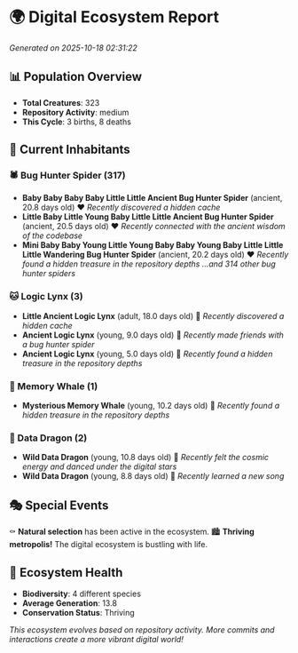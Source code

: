 # 🌍 Digital Ecosystem Report
*Generated on 2025-10-18 02:31:22*

## 📊 Population Overview
- **Total Creatures**: 323
- **Repository Activity**: medium
- **This Cycle**: 3 births, 8 deaths

## 👥 Current Inhabitants

### 🕷️ Bug Hunter Spider (317)
- **Baby Baby Baby Baby Little Little Ancient Bug Hunter Spider** (ancient, 20.8 days old) ❤️
  *Recently discovered a hidden cache*
- **Little Baby Little Young Baby Little Little Ancient Bug Hunter Spider** (ancient, 20.5 days old) ❤️
  *Recently connected with the ancient wisdom of the codebase*
- **Mini Baby Baby Young Little Young Baby Baby Young Baby Little Little Little Wandering Bug Hunter Spider** (ancient, 20.2 days old) ❤️
  *Recently found a hidden treasure in the repository depths*
  *...and 314 other bug hunter spiders*

### 🐱 Logic Lynx (3)
- **Little Ancient Logic Lynx** (adult, 18.0 days old) 💛
  *Recently discovered a hidden cache*
- **Ancient Logic Lynx** (young, 9.0 days old) 💚
  *Recently made friends with a bug hunter spider*
- **Ancient Logic Lynx** (young, 5.0 days old) 💚
  *Recently found a hidden treasure in the repository depths*

### 🐋 Memory Whale (1)
- **Mysterious Memory Whale** (young, 10.2 days old) 💚
  *Recently found a hidden treasure in the repository depths*

### 🐉 Data Dragon (2)
- **Wild Data Dragon** (young, 10.8 days old) 💚
  *Recently felt the cosmic energy and danced under the digital stars*
- **Wild Data Dragon** (young, 8.8 days old) 💚
  *Recently learned a new song*

## 🎭 Special Events

⚰️ **Natural selection** has been active in the ecosystem.
🏙️ **Thriving metropolis!** The digital ecosystem is bustling with life.

## 🔬 Ecosystem Health
- **Biodiversity**: 4 different species
- **Average Generation**: 13.8
- **Conservation Status**: Thriving

*This ecosystem evolves based on repository activity. More commits and interactions create a more vibrant digital world!*